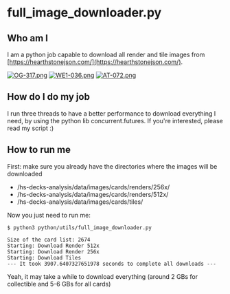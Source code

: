 # full_image_downloader.py

## Who am I 
I am a python job capable to download all render and tile images from [https://hearthstonejson.com/](https://hearthstonejson.com/).

[![OG-317.png](https://i.postimg.cc/K8k1P35f/OG-317.png)](https://postimg.cc/87GkD59f) [![WE1-036.png](https://i.postimg.cc/xqr1gt5P/WE1-036.png)](https://postimg.cc/7JV4Z1pC) [![AT-072.png](https://i.postimg.cc/RhtHM3bX/AT-072.png)](https://postimg.cc/jns5cjT7)

## How do I do my job
I run three threads to have a better performance to download everything I need, by using the python lib concurrent.futures. If you're interested, please read my script :)

## How to run me
First: make sure you already have the directories where the images will be downloaded
- /hs-decks-analysis/data/images/cards/renders/256x/
- /hs-decks-analysis/data/images/cards/renders/512x/
- /hs-decks-analysis/data/images/cards/tiles/

Now you just need to run me:
```
$ python3 python/utils/full_image_downloader.py

Size of the card list: 2674
Starting: Download Render 512x
Starting: Download Render 256x
Starting: Download Tiles
--- It took 3907.6407327651978 seconds to complete all downloads ---
```
Yeah, it may take a while to download everything (around 2 GBs for collectible and 5-6 GBs for all cards)